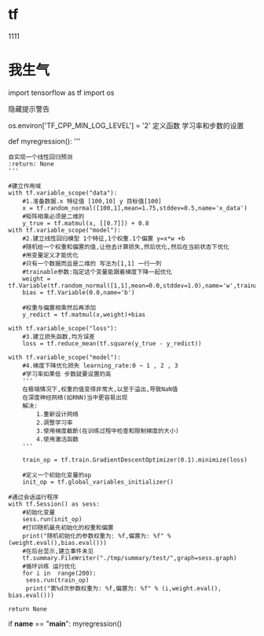 # tf
1111
# 我生气



import tensorflow as tf
import  os


隐藏提示警告




os.environ['TF_CPP_MIN_LOG_LEVEL'] = '2'
定义函数
学习率和步数的设置

def myregression():
    '''
    
    自实现一个线性回归预测
    :return: None
    '''
    
    #建立作用域
    with tf.variable_scope("data"):
        #1.准备数据.x 特征值 [100,10] y 目标值[100]
        x = tf.random_normal([100,1],mean=1.75,stddev=0.5,name='x_data')
        #矩阵相乘必须是二维的
        y_true = tf.matmul(x, [[0.7]]) + 0.8
    with tf.variable_scope("model"):
        #2.建立线性回归模型 1个特征,1个权重.1个偏置 y=x*w +b
        #随机给一个权重和偏置的值,让他去计算损失,然后优化,然后在当前状态下优化
        #用变量定义才能优化
        #只有一个数据而且是二维的 写法为[1,1] 一行一列
        #trainable参数:指定这个变量能跟着梯度下降一起优化
        weight = tf.Variable(tf.random_normal([1,1],mean=0.0,stddev=1.0),name='w',trainable=True)
        bias = tf.Variable(0.0,name='b')

        #权重与偏置相乘然后再添加
        y_redict = tf.matmul(x,weight)+bias

    with tf.variable_scope("loss"):
        #3.建立损失函数,均方误差
        loss = tf.reduce_mean(tf.square(y_true - y_redict))

    with tf.variable_scope("model"):
        #4.梯度下降优化损失 learning_rate:0 ~ 1 , 2 , 3
        #学习率如果低 步数就要设置的高
        '''
        在极端情况下,权重的值变得非常大,以至于溢出,导致NaN值
        在深度神经网络(如RNN)当中更容易出现
        解决:
            1.重新设计网络
            2.调整学习率
            3.使用梯度截断(在训练过程中检查和限制梯度的大小)
            4.使用激活函数
        '''

        train_op = tf.train.GradientDescentOptimizer(0.1).minimize(loss)

        #定义一个初始化变量的op
        init_op = tf.global_variables_initializer()

    #通过会话运行程序
    with tf.Session() as sess:
        #初始化变量
        sess.run(init_op)
        #打印随机最先初始化的权重和偏置
        print("随机初始化的参数权重为: %f,偏置为: %f" %(weight.eval(),bias.eval()))
        #在后台显示,建立事件未见
        tf.summary.FileWriter("./tmp/summary/test/",graph=sess.graph)
        #循环训练 运行优化
        for i in  range(200):
         sess.run(train_op)
         print("第%d次参数权重为: %f,偏置为: %f" % (i,weight.eval(), bias.eval()))

    return None

if __name__ == "__main__":
    myregression()
